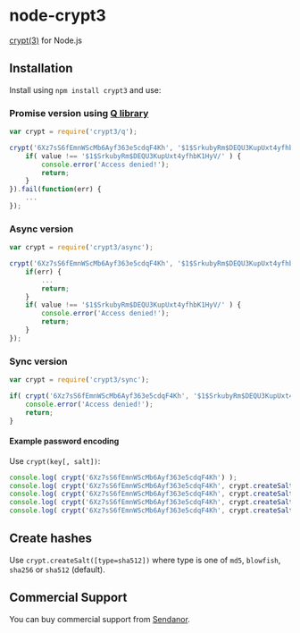 node-crypt3
===========

[crypt3link]: https://en.wikipedia.org/wiki/Crypt_(C) "crypt() in C"

[crypt(3)][crypt3link] for Node.js

Installation
------------

Install using `npm install crypt3` and use:

### Promise version using [Q library](https://github.com/kriskowal/q)

```javascript
var crypt = require('crypt3/q');
```

```javascript
crypt('6Xz7sS6fEmnWScMb6Ayf363e5cdqF4Kh', '$1$SrkubyRm$DEQU3KupUxt4yfhbK1HyV/').then(function(value) {
	if( value !== '$1$SrkubyRm$DEQU3KupUxt4yfhbK1HyV/' ) {
		console.error('Access denied!');
		return;
	}
}).fail(function(err) {
	...
});
```

### Async version

```javascript
var crypt = require('crypt3/async');
```

```javascript
crypt('6Xz7sS6fEmnWScMb6Ayf363e5cdqF4Kh', '$1$SrkubyRm$DEQU3KupUxt4yfhbK1HyV/', function(err, value) {
	if(err) {
		...
		return;
	}
	if( value !== '$1$SrkubyRm$DEQU3KupUxt4yfhbK1HyV/' ) {
		console.error('Access denied!');
		return;
	}
});
```

### Sync version

```javascript
var crypt = require('crypt3/sync');
```

```javascript
if( crypt('6Xz7sS6fEmnWScMb6Ayf363e5cdqF4Kh', '$1$SrkubyRm$DEQU3KupUxt4yfhbK1HyV/') !== '$1$SrkubyRm$DEQU3KupUxt4yfhbK1HyV/' ) {
	console.error('Access denied!');
	return;
}
```

#### Example password encoding

Use `crypt(key[, salt])`:

```javascript
console.log( crypt('6Xz7sS6fEmnWScMb6Ayf363e5cdqF4Kh') );                                   // Salt generated automatically using default SHA512
console.log( crypt('6Xz7sS6fEmnWScMb6Ayf363e5cdqF4Kh', crypt.createSalt('md5') ) );         // MD5 salt
console.log( crypt('6Xz7sS6fEmnWScMb6Ayf363e5cdqF4Kh', crypt.createSalt('blowfish') ) );    // Blowfish salt (only some Linux distros)
console.log( crypt('6Xz7sS6fEmnWScMb6Ayf363e5cdqF4Kh', crypt.createSalt('sha256') ) );      // SHA-256
console.log( crypt('6Xz7sS6fEmnWScMb6Ayf363e5cdqF4Kh', crypt.createSalt('sha512') ) );      // SHA-512
```

Create hashes
-------------

Use `crypt.createSalt([type=sha512])` where type is one of `md5`, `blowfish`, `sha256` or `sha512` (default). 

Commercial Support
------------------

You can buy commercial support from [Sendanor](http://sendanor.com/software).
